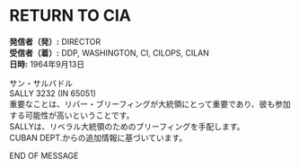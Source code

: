# RETURN TO CIA

**発信者（発）:** DIRECTOR  
**受信者（着）:** DDP, WASHINGTON, CI, CILOPS, CILAN  
**日時:** 1964年9月13日

サン・サルバドル  
SALLY 3232 (IN 65051)  
重要なことは、リバー・ブリーフィングが大統領にとって重要であり、彼も参加する可能性が高いということです。  
SALLYは、リベラル大統領のためのブリーフィングを手配します。  
CUBAN DEPT.からの追加情報に基づいています。  

END OF MESSAGE